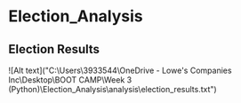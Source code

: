 # Election_Analysis
## Election Results
![Alt text]("C:\Users\3933544\OneDrive - Lowe's Companies Inc\Desktop\BOOT CAMP\Week 3 (Python)\Election_Analysis\analysis\election_results.txt")

